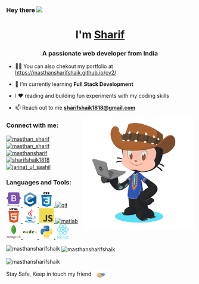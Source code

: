 
### Hey there <img src="https://media.giphy.com/media/hvRJCLFzcasrR4ia7z/giphy.gif" width="25px"> 
<h1 align="center">I'm <a href="https://masthansharifshaik.github.io/cv2/">Sharif</a></h1>
<h3 align="center">A passionate web developer from India</h3>

-  👨‍💻 You can also chekout my portfolio at https://masthansharifshaik.github.io/cv2/

- 🌱 I’m currently learning **Full Stack Development**

- I ❤ reading and building fun experiments with my coding skills

- 📫 Reach out to me **sharifshaik1818@gmail.com**

<img align="right" alt="PNG" src="https://raw.githubusercontent.com/MasthanSharifShaik/MasthanSharifShaik/main/GitHub%20logo.png" width="300" height="300" />
  
<h3 align="left">Connect with me:</h3>
<p align="left">
<a href="https://codepen.io/masthan_sharif" target="blank"><img align="center" src="https://raw.githubusercontent.com/rahuldkjain/github-profile-readme-generator/master/src/images/icons/Social/codepen.svg" alt="masthan_sharif" height="30" width="40" /></a>
<a href="https://twitter.com/masthan_sharif" target="blank"><img align="center" src="https://raw.githubusercontent.com/rahuldkjain/github-profile-readme-generator/master/src/images/icons/Social/twitter.svg" alt="masthan_sharif" height="30" width="40" /></a>
<a href="https://linkedin.com/in/masthansharif" target="blank"><img align="center" src="https://raw.githubusercontent.com/rahuldkjain/github-profile-readme-generator/master/src/images/icons/Social/linked-in-alt.svg" alt="masthansharif" height="30" width="40" /></a>
<a href="https://www.hackerrank.com/sharifshaik1818" target="blank"><img align="center" src="https://raw.githubusercontent.com/rahuldkjain/github-profile-readme-generator/master/src/images/icons/Social/hackerrank.svg" alt="sharifshaik1818" height="30" width="40" /></a>
<a href="https://www.leetcode.com/jannat_ul_saahil" target="blank"><img align="center" src="https://raw.githubusercontent.com/rahuldkjain/github-profile-readme-generator/master/src/images/icons/Social/leet-code.svg" alt="jannat_ul_saahil" height="30" width="40" /></a>
</p>

<h3 align="left">Languages and Tools:</h3>
<p align="left"> <a href="https://getbootstrap.com" target="_blank" rel="noreferrer"> <img src="https://raw.githubusercontent.com/devicons/devicon/master/icons/bootstrap/bootstrap-plain-wordmark.svg" alt="bootstrap" width="40" height="40"/> </a> <a href="https://www.cprogramming.com/" target="_blank" rel="noreferrer"> <img src="https://raw.githubusercontent.com/devicons/devicon/master/icons/c/c-original.svg" alt="c" width="40" height="40"/> </a> <a href="https://www.w3schools.com/css/" target="_blank" rel="noreferrer"> <img src="https://raw.githubusercontent.com/devicons/devicon/master/icons/css3/css3-original-wordmark.svg" alt="css3" width="40" height="40"/> </a> <a href="https://git-scm.com/" target="_blank" rel="noreferrer"> <img src="https://www.vectorlogo.zone/logos/git-scm/git-scm-icon.svg" alt="git" width="40" height="40"/> </a> <a href="https://www.w3.org/html/" target="_blank" rel="noreferrer"> <img src="https://raw.githubusercontent.com/devicons/devicon/master/icons/html5/html5-original-wordmark.svg" alt="html5" width="40" height="40"/> </a> <a href="https://www.java.com" target="_blank" rel="noreferrer"> <img src="https://raw.githubusercontent.com/devicons/devicon/master/icons/java/java-original.svg" alt="java" width="40" height="40"/> </a> <a href="https://developer.mozilla.org/en-US/docs/Web/JavaScript" target="_blank" rel="noreferrer"> <img src="https://raw.githubusercontent.com/devicons/devicon/master/icons/javascript/javascript-original.svg" alt="javascript" width="40" height="40"/> </a> <a href="https://www.mathworks.com/" target="_blank" rel="noreferrer"> <img src="https://upload.wikimedia.org/wikipedia/commons/2/21/Matlab_Logo.png" alt="matlab" width="40" height="40"/> </a> <a href="https://www.mongodb.com/" target="_blank" rel="noreferrer"> <img src="https://raw.githubusercontent.com/devicons/devicon/master/icons/mongodb/mongodb-original-wordmark.svg" alt="mongodb" width="40" height="40"/> </a> <a href="https://nodejs.org" target="_blank" rel="noreferrer"> <img src="https://raw.githubusercontent.com/devicons/devicon/master/icons/nodejs/nodejs-original-wordmark.svg" alt="nodejs" width="40" height="40"/> </a> <a href="https://www.python.org" target="_blank" rel="noreferrer"> <img src="https://raw.githubusercontent.com/devicons/devicon/master/icons/python/python-original.svg" alt="python" width="40" height="40"/> </a> <a href="https://reactjs.org/" target="_blank" rel="noreferrer"> <img src="https://raw.githubusercontent.com/devicons/devicon/master/icons/react/react-original-wordmark.svg" alt="react" width="40" height="40"/> </a> </p>

<p><img align="left" src="https://github-readme-stats.vercel.app/api/top-langs?username=masthansharifshaik&show_icons=true&locale=en&layout=compact" alt="masthansharifshaik" /></p>

<p>&nbsp;<img align="center" src="https://github-readme-stats.vercel.app/api?username=masthansharifshaik&show_icons=true&locale=en" alt="masthansharifshaik" /></p>

<p><img align="center" src="https://github-readme-streak-stats.herokuapp.com/?user=masthansharifshaik&" alt="masthansharifshaik" /></p>

<p> Stay Safe, Keep in touch my friend<img align="center" src="https://raw.githubusercontent.com/MasthanSharifShaik/MasthanSharifShaik/main/Handshake.gif" alt="--masthansharifshaik" width="10%"/>
  
</p>
